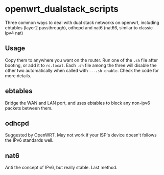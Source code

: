 # openwrt_dualstack_scripts
Three common ways to deal with dual stack networks on openwrt, including ebtables (layer2 passthrough), odhcpd and nat6 (nat66, similar to classic ipv4 nat)

## Usage
Copy them to anywhere you want on the router. Run one of the `.sh` file after booting, or add it to `rc.local`.
Each `.sh` file among the three will disable the other two automatically when called with `---.sh enable`.
Check the code for more details.

## ebtables
Bridge the WAN and LAN port, and uses ebtables to block any non-ipv6 packets between them.

## odhcpd
Suggested by OpenWRT. May not work if your ISP's device doesn't follows the IPv6 standards well.

## nat6
Anti the concept of IPv6, but really stable. Last method.
